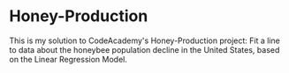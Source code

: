 # Honey-Production

This is my solution to CodeAcademy's Honey-Production project: Fit a line to data about the honeybee population decline in the United States, based on the Linear Regression Model.
